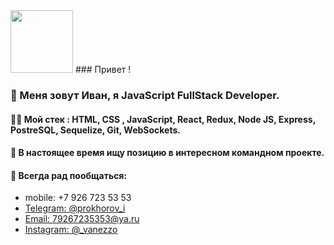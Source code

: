 <img src="https://thumbs.gfycat.com/GlassGorgeousCockatoo-max-1mb.gif" width="100px"/>
### Привет !

### 🙂 Меня зовут Иван, я JavaScript FullStack Developer.

####  👨‍💻 Мой стек : HTML, CSS , JavaScript, React, Redux, Node JS, Express, PostreSQL, Sequelize, Git, WebSockets.

####  👯 В настоящее время ищу позицию в интересном командном проекте.

####  💬 Всегда рад пообщаться:
* mobile: +7 926 723 53 53
* [Telegram: @prokhorov_i](https://t.me/prokhorov_i)
* [Email: 79267235353@ya.ru](mailto:79267235353@ya.ru)
* [Instagram: @_vanezzo](https://www.instagram.com/_vanezzo/)
<!--
**VaneZzo/VaneZzo** is a ✨ _special_ ✨ repository because its `README.md` (this file) appears on your GitHub profile.

Here are some ideas to get you started:

- 🔭 I’m currently working on ...
- 🌱 I’m currently learning ...
- 👯 I’m looking to collaborate on ...
- 🤔 I’m looking for help with ...
- 💬 Ask me about ...
- 📫 How to reach me: ...
- 😄 Pronouns: ...
- ⚡ Fun fact: ...
-->

